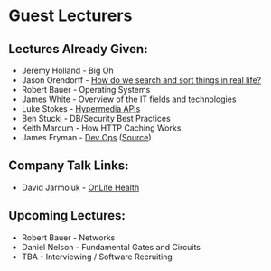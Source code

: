 Guest Lecturers
===============


Lectures Already Given:
----------------------
  * Jeremy Holland - Big Oh
  * Jason Orendorff - [How do we search and sort things in real life?](http://jorendorff.github.com/hackday/2012/library/)
  * Robert Bauer - Operating Systems
  * James White - Overview of the IT fields and technologies
  * Luke Stokes - [Hypermedia APIs](http://slidesha.re/KLP8N6)
  * Ben Stucki - DB/Security Best Practices
  * Keith Marcum - How HTTP Caching Works
  * James Fryman - [Dev Ops](http://nss2012-intro-to-ops.frymanet.com/) ([Source](https://github.com/jfryman/nss2012_intro_to_ops))

Company Talk Links:
--------------

  * David Jarmoluk - [OnLife Health](https://s3.amazonaws.com/onlife-shared/Onlife+Health+Overview+for+Nashville+Software+School.pptx)

Upcoming Lectures:
------------------
  * Robert Bauer - Networks
  * Daniel Nelson - Fundamental Gates and Circuits
  * TBA - Interviewing / Software Recruiting
